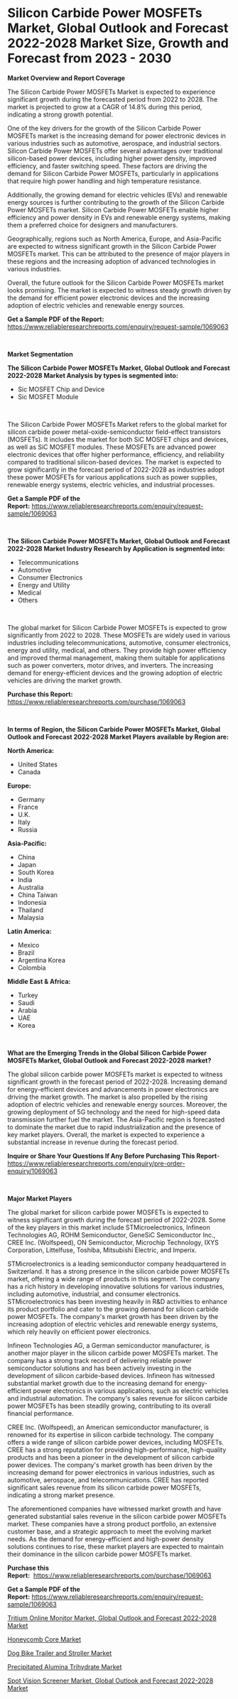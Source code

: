 <p><h1>Silicon Carbide Power MOSFETs Market, Global Outlook and Forecast 2022-2028 Market Size, Growth and Forecast from 2023 - 2030</h1></p><p><strong>Market Overview and Report Coverage</strong></p>
<p><p>The Silicon Carbide Power MOSFETs Market is expected to experience significant growth during the forecasted period from 2022 to 2028. The market is projected to grow at a CAGR of 14.8% during this period, indicating a strong growth potential.</p><p>One of the key drivers for the growth of the Silicon Carbide Power MOSFETs market is the increasing demand for power electronic devices in various industries such as automotive, aerospace, and industrial sectors. Silicon Carbide Power MOSFETs offer several advantages over traditional silicon-based power devices, including higher power density, improved efficiency, and faster switching speed. These factors are driving the demand for Silicon Carbide Power MOSFETs, particularly in applications that require high power handling and high temperature resistance.</p><p>Additionally, the growing demand for electric vehicles (EVs) and renewable energy sources is further contributing to the growth of the Silicon Carbide Power MOSFETs market. Silicon Carbide Power MOSFETs enable higher efficiency and power density in EVs and renewable energy systems, making them a preferred choice for designers and manufacturers.</p><p>Geographically, regions such as North America, Europe, and Asia-Pacific are expected to witness significant growth in the Silicon Carbide Power MOSFETs market. This can be attributed to the presence of major players in these regions and the increasing adoption of advanced technologies in various industries.</p><p>Overall, the future outlook for the Silicon Carbide Power MOSFETs market looks promising. The market is expected to witness steady growth driven by the demand for efficient power electronic devices and the increasing adoption of electric vehicles and renewable energy sources.</p></p>
<p><strong>Get a Sample PDF of the Report:</strong> <a href="https://www.reliableresearchreports.com/enquiry/request-sample/1069063">https://www.reliableresearchreports.com/enquiry/request-sample/1069063</a></p>
<p>&nbsp;</p>
<p><strong>Market Segmentation</strong></p>
<p><strong>The Silicon Carbide Power MOSFETs Market, Global Outlook and Forecast 2022-2028 Market Analysis by types is segmented into:</strong></p>
<p><ul><li>Sic MOSFET Chip and Device</li><li>Sic MOSFET Module</li></ul></p>
<p>&nbsp;</p>
<p><p>The Silicon Carbide Power MOSFETs Market refers to the global market for silicon carbide power metal-oxide-semiconductor field-effect transistors (MOSFETs). It includes the market for both SiC MOSFET chips and devices, as well as SiC MOSFET modules. These MOSFETs are advanced power electronic devices that offer higher performance, efficiency, and reliability compared to traditional silicon-based devices. The market is expected to grow significantly in the forecast period of 2022-2028 as industries adopt these power MOSFETs for various applications such as power supplies, renewable energy systems, electric vehicles, and industrial processes.</p></p>
<p><strong>Get a Sample PDF of the Report:</strong>&nbsp;<a href="https://www.reliableresearchreports.com/enquiry/request-sample/1069063">https://www.reliableresearchreports.com/enquiry/request-sample/1069063</a></p>
<p>&nbsp;</p>
<p><strong>The Silicon Carbide Power MOSFETs Market, Global Outlook and Forecast 2022-2028 Market Industry Research by Application is segmented into:</strong></p>
<p><ul><li>Telecommunications</li><li>Automotive</li><li>Consumer Electronics</li><li>Energy and Utility</li><li>Medical</li><li>Others</li></ul></p>
<p>&nbsp;</p>
<p><p>The global market for Silicon Carbide Power MOSFETs is expected to grow significantly from 2022 to 2028. These MOSFETs are widely used in various industries including telecommunications, automotive, consumer electronics, energy and utility, medical, and others. They provide high power efficiency and improved thermal management, making them suitable for applications such as power converters, motor drives, and inverters. The increasing demand for energy-efficient devices and the growing adoption of electric vehicles are driving the market growth.</p></p>
<p><strong>Purchase this Report:</strong>&nbsp; <a href="https://www.reliableresearchreports.com/purchase/1069063">https://www.reliableresearchreports.com/purchase/1069063</a></p>
<p>&nbsp;</p>
<p><strong>In terms of Region, the Silicon Carbide Power MOSFETs Market, Global Outlook and Forecast 2022-2028 Market Players available by Region are:</strong></p>
<p>
    <p> <strong> North America: </strong>
        <ul>
            <li>United States</li>
            <li>Canada</li>
        </ul>
        </p> 
    <p> <strong> Europe: </strong>
        <ul>
            <li>Germany</li>
            <li>France</li>
            <li>U.K.</li>
            <li>Italy</li>
            <li>Russia</li>
        </ul>
        </p> 
    <p> <strong> Asia-Pacific: </strong>
        <ul>
            <li>China</li>
            <li>Japan</li>
            <li>South Korea</li>
            <li>India</li>
            <li>Australia</li>
            <li>China Taiwan</li>
            <li>Indonesia</li>
            <li>Thailand</li>
            <li>Malaysia</li>
        </ul>
        </p> 
    <p> <strong> Latin America: </strong>
        <ul>
            <li>Mexico</li>
            <li>Brazil</li>
            <li>Argentina Korea</li>
            <li>Colombia</li>
        </ul>
        </p> 
    <p> <strong> Middle East & Africa: </strong>
        <ul>
            <li>Turkey</li>
            <li>Saudi</li>
            <li>Arabia</li>
            <li>UAE</li>
            <li>Korea</li>
        </ul>
    </p>
    </p>
<p>&nbsp;</p>
<p><strong>What are the Emerging Trends in the Global Silicon Carbide Power MOSFETs Market, Global Outlook and Forecast 2022-2028 market?</strong></p>
<p><p>The global silicon carbide power MOSFETs market is expected to witness significant growth in the forecast period of 2022-2028. Increasing demand for energy-efficient devices and advancements in power electronics are driving the market growth. The market is also propelled by the rising adoption of electric vehicles and renewable energy sources. Moreover, the growing deployment of 5G technology and the need for high-speed data transmission further fuel the market. The Asia-Pacific region is forecasted to dominate the market due to rapid industrialization and the presence of key market players. Overall, the market is expected to experience a substantial increase in revenue during the forecast period.</p></p>
<p><strong>Inquire or Share Your Questions If Any Before Purchasing This Report</strong>- <a href="https://www.reliableresearchreports.com/enquiry/pre-order-enquiry/1069063">https://www.reliableresearchreports.com/enquiry/pre-order-enquiry/1069063</a></p>
<p>&nbsp;</p>
<p><strong>Major Market Players</strong></p>
<p><p>The global market for silicon carbide power MOSFETs is expected to witness significant growth during the forecast period of 2022-2028. Some of the key players in this market include STMicroelectronics, Infineon Technologies AG, ROHM Semiconductor, GeneSiC Semiconductor Inc., CREE Inc. (Wolfspeed), ON Semiconductor, Microchip Technology, IXYS Corporation, Littelfuse, Toshiba, Mitsubishi Electric, and Imperix.</p><p>STMicroelectronics is a leading semiconductor company headquartered in Switzerland. It has a strong presence in the silicon carbide power MOSFETs market, offering a wide range of products in this segment. The company has a rich history in developing innovative solutions for various industries, including automotive, industrial, and consumer electronics. STMicroelectronics has been investing heavily in R&D activities to enhance its product portfolio and cater to the growing demand for silicon carbide power MOSFETs. The company's market growth has been driven by the increasing adoption of electric vehicles and renewable energy systems, which rely heavily on efficient power electronics.</p><p>Infineon Technologies AG, a German semiconductor manufacturer, is another major player in the silicon carbide power MOSFETs market. The company has a strong track record of delivering reliable power semiconductor solutions and has been actively investing in the development of silicon carbide-based devices. Infineon has witnessed substantial market growth due to the increasing demand for energy-efficient power electronics in various applications, such as electric vehicles and industrial automation. The company's sales revenue for silicon carbide power MOSFETs has been steadily growing, contributing to its overall financial performance.</p><p>CREE Inc. (Wolfspeed), an American semiconductor manufacturer, is renowned for its expertise in silicon carbide technology. The company offers a wide range of silicon carbide power devices, including MOSFETs. CREE has a strong reputation for providing high-performance, high-quality products and has been a pioneer in the development of silicon carbide power devices. The company's market growth has been driven by the increasing demand for power electronics in various industries, such as automotive, aerospace, and telecommunications. CREE has reported significant sales revenue from its silicon carbide power MOSFETs, indicating a strong market presence.</p><p>The aforementioned companies have witnessed market growth and have generated substantial sales revenue in the silicon carbide power MOSFETs market. These companies have a strong product portfolio, an extensive customer base, and a strategic approach to meet the evolving market needs. As the demand for energy-efficient and high-power density solutions continues to rise, these market players are expected to maintain their dominance in the silicon carbide power MOSFETs market.</p></p>
<p><strong>Purchase this Report:</strong>&nbsp;&nbsp;<a href="https://www.reliableresearchreports.com/purchase/1069063">https://www.reliableresearchreports.com/purchase/1069063</a></p>
<p></p>
<p><strong>Get a Sample PDF of the Report:</strong>&nbsp;<a href="https://www.reliableresearchreports.com/enquiry/request-sample/1069063">https://www.reliableresearchreports.com/enquiry/request-sample/1069063</a></p>
<p><p><a href="https://github.com/CliffMedina6/Market-Research-Report-List-1/blob/main/tritium-online-monitor-market-global-outlook-and-forecast-2022-2028-market.md">Tritium Online Monitor Market, Global Outlook and Forecast 2022-2028 Market</a></p><p><a href="https://medium.com/@adellalesch/honeycomb-core-market-size-growth-forecast-2023-2030-691df4fa377b">Honeycomb Core Market</a></p><p><a href="https://www.linkedin.com/pulse/dog-bike-trailer-stroller-market-size-2023-2030-global-yh60e/">Dog Bike Trailer and Stroller Market</a></p><p><a href="https://www.reportprime.com/precipitated-alumina-trihydrate-r744">Precipitated Alumina Trihydrate Market</a></p><p><a href="https://github.com/PeterParrish5/Market-Research-Report-List-1/blob/main/spot-vision-screener-market-global-outlook-and-forecast-2022-2028-market.md">Spot Vision Screener Market, Global Outlook and Forecast 2022-2028 Market</a></p></p>